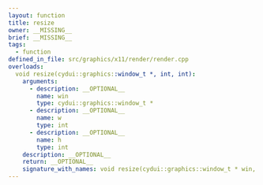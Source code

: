 ```yaml
---
layout: function
title: resize
owner: __MISSING__
brief: __MISSING__
tags:
  - function
defined_in_file: src/graphics/x11/render/render.cpp
overloads:
  void resize(cydui::graphics::window_t *, int, int):
    arguments:
      - description: __OPTIONAL__
        name: win
        type: cydui::graphics::window_t *
      - description: __OPTIONAL__
        name: w
        type: int
      - description: __OPTIONAL__
        name: h
        type: int
    description: __OPTIONAL__
    return: __OPTIONAL__
    signature_with_names: void resize(cydui::graphics::window_t * win, int w, int h)
---
```

